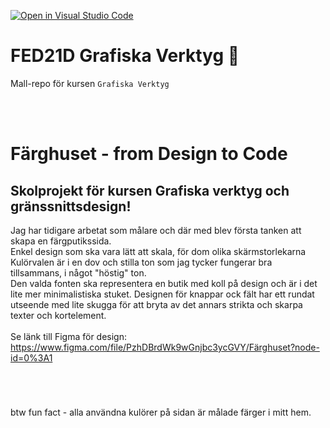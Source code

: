 [![Open in Visual Studio Code](https://classroom.github.com/assets/open-in-vscode-c66648af7eb3fe8bc4f294546bfd86ef473780cde1dea487d3c4ff354943c9ae.svg)](https://classroom.github.com/online_ide?assignment_repo_id=8505145&assignment_repo_type=AssignmentRepo)

# FED21D Grafiska Verktyg 🎨

Mall-repo för kursen `Grafiska Verktyg`

<br>
<br>

# Färghuset - from Design to Code

## Skolprojekt för kursen Grafiska verktyg och gränssnittsdesign!

Jag har tidigare arbetat som målare och där med blev första tanken att skapa en färgputikssida.<br>
Enkel design som ska vara lätt att skala, för dom olika skärmstorlekarna
Kulörvalen är i en dov och stilla ton som jag tycker fungerar bra tillsammans, i något "höstig" ton.<br>
Den valda fonten ska representera en butik med koll på design och är i det lite mer minimalistiska stuket.
Designen för knappar ock fält har ett rundat utseende med lite skugga för att bryta av det annars strikta och skarpa texter och kortelement.
<br>
<br>
Se länk till Figma för design: https://www.figma.com/file/PzhDBrdWk9wGnjbc3ycGVY/Färghuset?node-id=0%3A1

<br>

#

btw fun fact - alla användna kulörer på sidan är målade färger i mitt hem.
